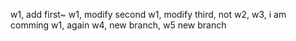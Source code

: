 w1, add first~
w1, modify second
w1, modify third, not w2, w3, i am comming
w1, again
w4, new branch, w5 new branch
